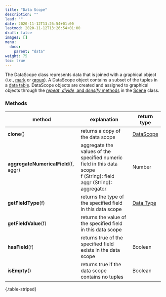 ```yaml
---
title: "Data Scope"
description: ""
lead: ""
date: 2020-11-12T13:26:54+01:00
lastmod: 2020-11-12T13:26:54+01:00
draft: false
images: []
menu:
  docs:
    parent: "data"
weight: 75
toc: true
---
```


The DataScope class represents data that is joined with a graphical object (i.e., [mark](../../marks/mark/) or [group](../../group/group/)). A DataScope object contains a subset of the tuples in a [data table](../data/datatable/). DataScope objects are created and assigned to graphical objects through the [_repeat_, _divide_, and _densify_ methods](../../group/scene/#methods-join-graphics-with-data) in the [Scene](../../group/scene/) class.

### Methods
| method |  explanation   | return type |
| --- | --- | --- |
|**clone**() | returns a copy of the data scope | [DataScope](../data/datascope/) | 
|**aggregateNumericalField**(f, aggr) | aggregate the values of the specified numeric field in this data scope<br>f (String): field<br>aggr (String): [aggregator](../../global/constants/#aggregator) | Number |
|**getFieldType**(f) | returns the type of the specified field in this data scope | [Data Type](../../global/constants/#data-type) | 
|**getFieldValue**(f) | returns the value of the specified field in this data scope | | 
| **hasField**(f) | returns true of the specified field exists in the data scope | Boolean |
|**isEmpty**() | returns true if the data scope contains no tuples | Boolean | 
{.table-striped}